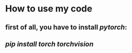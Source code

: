 # How to use my code
## first of all, you have to install *pytorch*:
## *pip install torch torchvision*
